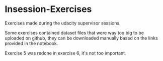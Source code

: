 # Insession-Exercises
Exercises made during the udacity supervisor sessions.

Some exercises contained dataset files that were way too big to be uploaded on github, they can be downloaded manually based on the links provided in the notebook.

Exercise 5 was redone in exercise 6, it's not too important.
